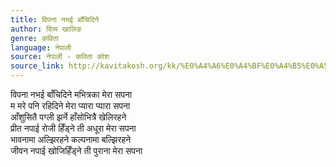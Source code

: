 ```yaml
---
title: विपना नभई बाँचिदिने
author: दिव्य खालिङ
genre: कविता
language: नेपाली
source: नेपाली - कविता कोश
source_link: http://kavitakosh.org/kk/%E0%A4%A6%E0%A4%BF%E0%A4%B5%E0%A5%8D%E0%A4%AF_%E0%A4%96%E0%A4%BE%E0%A4%B2%E0%A4%BF%E0%A4%99
---
```


विपना नभई बाँचिदिने मभित्रका मेरा सपना  
म मरे पनि रहिदिने मेरा प्यारा प्यारा सपना  
आँशुसितै पग्ली झर्ने हाँसोभित्रै खेलिरहने  
प्रीत नपाई रोजी हिँड्ने ती अधूरा मेरा सपना  
भावनामा अल्झिरहने कल्पनामा बल्झिरहने  
जीवन नपाई खोजिहिँड्ने ती पुराना मेरा सपना
